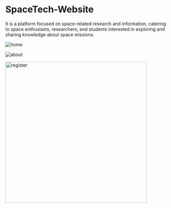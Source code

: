 # SpaceTech-Website
It is a platform focused on space-related research and information, catering to space enthusiasts, researchers, and students interested in exploring and sharing knowledge about space missions. 

![home](https://github.com/user-attachments/assets/1fa33e43-3221-4238-aed8-6d3558df7e76)

![about](https://github.com/user-attachments/assets/3050badc-67dc-4131-b587-29062330be8c)

<img width="440" alt="register" src="https://github.com/user-attachments/assets/94e4e5fe-826c-4b5f-84f6-053eee162cf4">
